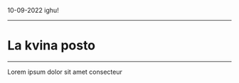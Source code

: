 <p class="date">10-09-2022 <i class="icon-book"></i> ighu!</p>

___

# La kvina posto

___

Lorem ipsum dolor sit amet consecteur
